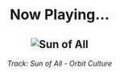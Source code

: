 <div align="center"> 
<h1>Now Playing...</h1>

![Sun of All](https://i.scdn.co/image/ab67616d00001e0213c11114d4c047b154852e8b)
--
_<p>Track: Sun of All - Orbit Culture </p>_
</div>
